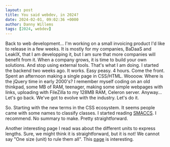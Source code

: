 ```yaml
---
layout: post
title: You said webdev, in 2024?
date: 2024-02-01, 09:02:36 +0000
author: Danny Willems
tags: [2024, webdev]
---
```



Back to web development...
I'm working on a small invoicing product I'd like to release in a few weeks. It
is mostly for my companies, BaDaaS and LeakIX, that I am developping it, but I
am sure that more companies will benefit from it. When a company grows, it is
time to build your own solutions. And stop using external tools. That's what I
am doing.
I started the backend two weeks ago. It works. Easy peasy. 4 hours.
Come the front. Spent an afternoon making a single page in CSS/HTML. Woooow.
Where is the jQuery time in early 2000's? I remember myself coding on an old
thinkpad, some MB of RAM, teenager, making some simple webpages with links,
uploading with FileZilla to my 128MB RAM, Celeron server.
Anyway... Let's go back.
We've got to evolve with the industry. Let's do it.


So. Starting with the new terms in the CSS ecosystem.
It seems people came with some names to classify classes.
I started reading [SMACCS](http://smacss.com/book/). I recommend. No summary to
make. Pretty straightforward.

Another interesting page I read was about the different units to express
lengths. Sure, we might think it is straightforward, but it is not! We cannot
say "One size (unit) to rule them all".
This [page](https://www.w3.org/Style/Examples/007/units.en.html) is interesting.
